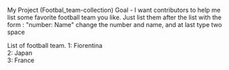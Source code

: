 My Project (Footbal_team-collection)
Goal - I want contributors to help me list some favorite football team you like. Just list them after the list with the form : "number: Name" change the number and name, and at last type two space

List of football team.
1: Fiorentina   
2: Japan  
3: France
